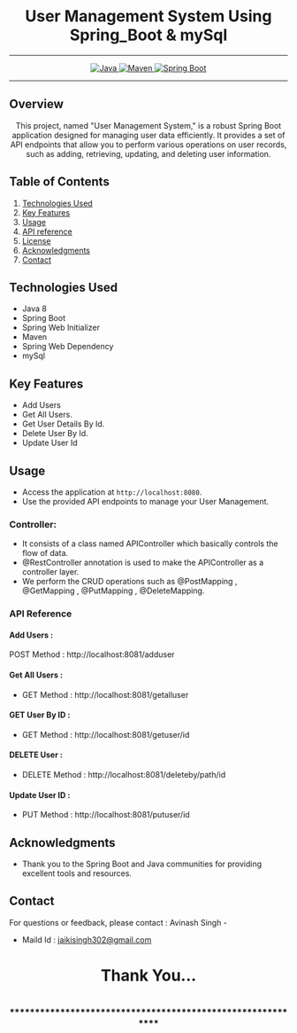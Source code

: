 # <h1 align = "center"> User Management System Using Spring_Boot & mySql</h1>
___ 
<p align="center">
<a href="Java url">
    <img alt="Java" src="https://img.shields.io/badge/Java->=8-darkblue.svg" />
</a>
<a href="Maven url" >
    <img alt="Maven" src="https://img.shields.io/badge/maven-3.1.3-brightgreen.svg" />
</a>
<a href="Spring Boot url" >
    <img alt="Spring Boot" src="https://img.shields.io/badge/Spring Boot-3.0.6-brightgreen.svg" />
</a>
</p>

---

<p align="left">

<!-- Project Description -->
## Overview
<p align="center">This project, named "User Management System," is a robust Spring Boot application designed for managing user data efficiently. It provides a set of API endpoints that allow you to perform various operations on user records, such as adding, retrieving, updating, and deleting user information. 
</p>

<!-- Table of Contents -->
## Table of Contents
1. [Technologies Used](#technologies-used)
2. [Key Features](#key-features)
3. [Usage](#usage)
4. [API reference](#api-reference)
5. [License](#license)
6. [Acknowledgments](#acknowledgments)
7. [Contact](#contact)

<!-- Technologies Used -->
## Technologies Used
- Java 8
- Spring Boot
- Spring Web Initializer
- Maven
- Spring Web Dependency
- mySql  




<!-- Key Features -->
## Key Features
- Add Users
- Get All Users.
- Get User Details By Id.
- Delete User By Id.
- Update User Id

<!-- Usage -->
## Usage
- Access the application at `http://localhost:8080`.
- Use the provided API endpoints to manage your User Management.

### Controller:
- It consists of a class named APIController which basically controls the flow of data.
- @RestController annotation is used to make the APIController as a controller layer.
- We perform the CRUD operations such as @PostMapping , @GetMapping , @PutMapping , @DeleteMapping.

### API Reference

#### Add Users :
POST Method :  http://localhost:8081/adduser


#### Get All Users :
 - GET Method : http://localhost:8081/getalluser

 #### GET User By ID :
 - GET Method :   http://localhost:8081/getuser/id


 #### DELETE User :
 - DELETE Method :   http://localhost:8081/deleteby/path/id

  #### Update User ID :
 - PUT Method :   http://localhost:8081/putuser/id




 <!-- Acknowledgments -->
## Acknowledgments
- Thank you to the Spring Boot and Java communities for providing excellent tools and resources.

<!-- Contact -->
## Contact
For questions or feedback, please contact : Avinash Singh  -
- Maild Id : jaikisingh302@gmail.com

<h1 align="center">Thank You...<h1>
<h3 align = "center"> ***********************************************************<h3>
